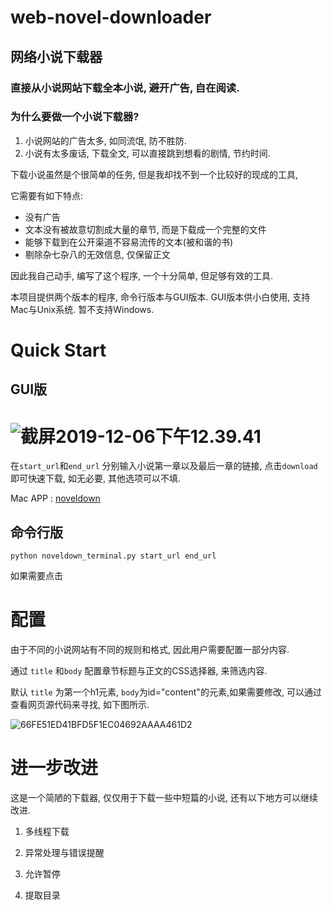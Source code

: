 # web-novel-downloader
## 网络小说下载器

### 直接从小说网站下载全本小说, 避开广告, 自在阅读.

### 为什么要做一个小说下载器? 

1. 小说网站的广告太多, 如同流氓, 防不胜防. 
2. 小说有太多废话, 下载全文, 可以直接跳到想看的剧情, 节约时间. 

下载小说虽然是个很简单的任务, 但是我却找不到一个比较好的现成的工具,

它需要有如下特点:

- 没有广告
- 文本没有被故意切割成大量的章节, 而是下载成一个完整的文件
- 能够下载到在公开渠道不容易流传的文本(被和谐的书)
- 剔除杂七杂八的无效信息, 仅保留正文

因此我自己动手, 编写了这个程序, 一个十分简单, 但足够有效的工具. 

本项目提供两个版本的程序, 命令行版本与GUI版本.
GUI版本供小白使用, 支持Mac与Unix系统. 暂不支持Windows.


# Quick Start 

## GUI版

# ![截屏2019-12-06下午12.39.41](/Users/chenfeng/files/web-novel-downloader/assets/截屏2019-12-06下午12.39.41.png)

在`start_url`和`end_url` 分别输入小说第一章以及最后一章的链接, 点击`download` 即可快速下载, 如无必要, 其他选项可以不填.

Mac APP : [noveldown]()

## 命令行版



```
python noveldown_terminal.py start_url end_url
```

如果需要点击

# 配置

由于不同的小说网站有不同的规则和格式, 因此用户需要配置一部分内容.

通过 `title` 和`body` 配置章节标题与正文的CSS选择器, 来筛选内容.

默认 `title` 为第一个h1元素, `body`为id="content"的元素,如果需要修改, 
可以通过查看网页源代码来寻找, 如下图所示.

![66FE51ED41BFD5F1EC04692AAAA461D2](/Users/chenfeng/files/web-novel-downloader/assets/66FE51ED41BFD5F1EC04692AAAA461D2.png)



# 进一步改进

这是一个简陋的下载器, 仅仅用于下载一些中短篇的小说, 还有以下地方可以继续改进.

1. 多线程下载

2. 异常处理与错误提醒

3. 允许暂停

4. 提取目录

   